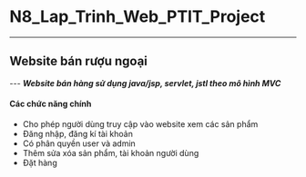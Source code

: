 ﻿# N8_Lap_Trinh_Web_PTIT_Project
 ---
<h2>Website bán rượu ngoại</h2>
---
<i><strong>Website bán hàng sử dụng java/jsp, servlet, jstl theo mô hình MVC</i></strong>
<h4> Các chức năng chính</h4>
<ul>
<li>Cho phép người dùng truy cập vào website xem các sản phẩm</li>
<li>Đăng nhập, đăng kí tài khoản</li>
<li>Có phân quyền user và admin</li>
<li>Thêm sửa xóa sản phẩm, tài khoản người dùng</li>
<li>Đặt hàng</li>

</ul>

